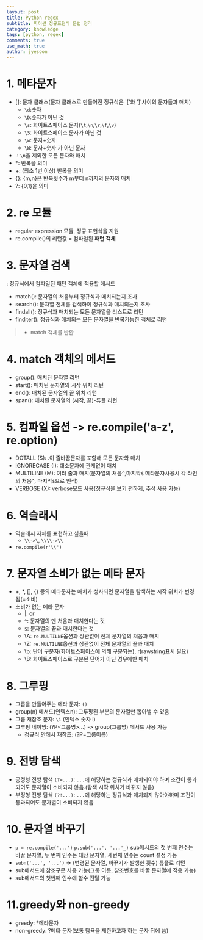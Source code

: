 ```yaml
---
layout: post
title: Python regex
subtitle: 파이썬 정규표현식 문법 정리
category: knowledge
tags: [python, regex]
comments: true
use_math: true
author: jyesoon
---
```

# 1. 메타문자  

- []: 문자 클래스(문자 클래스로 만들어진 정규식은 '['와 ']'사이의 문자들과 매치)
  - `\d`:숫자
  - `\D`:숫자가 아닌 것
  - `\s`: 화이트스페이스 문자(`\t`,`\n`,`\r`,`\f`,`\v`)
  - `\S`: 화이트스페이스 문자가 아닌 것
  - `\w`: 문자+숫자
  - `\W`: 문자+숫자 가 아닌 문자
- .: `\n`을 제외한 모든 문자와 매치
- *: 반복을 의미
- +: (최소 1번 이상) 반복을 의미
- {}: {m,n}은 반복횟수가 m부터 n까지의 문자와 매치
- ?: {0,1}을 의미

# 2. re 모듈  

- regular expression 모듈, 정규 표현식을 지원
- re.compile()의 리턴값 = 컴파일된 **패턴 객체** 

# 3. 문자열 검색  

: 정규식에서 컴파일된 패턴 객체에 적용할 메서드
- match(): 문자열의 처음부터 정규식과 매치되는지 조사
- search(): 문자열 전체를 검색하여 정규식과 매치되는지 조사
- findall(): 정규식과 매치되는 모든 문자열을 리스트로 리턴
- finditer(): 정규식과 매치되는 모든 문자열을 반복가능한 객체로 리턴
> - match 객체를 반환

# 4. match 객체의 메서드  

- group(): 매치된 문자열 리턴
- start(): 매치된 문자열의 시작 위치 리턴
- end(): 매치된 문자열의 끝 위치 리턴
- span(): 매치된 문자열의 (시작, 끝)-튜플 리턴

# 5. 컴파일 옵션 -> re.compile('a-z', re.option)  

- DOTALL (S): .이 줄바꿈문자를 포함해 모든 문자와 매치
- IGNORECASE (I): 대소문자에 관계없이 매치
- MULTILINE (M): 여러 줄과 매치(문자열의 처음`^`,마지막`$` 메타문자사용시 각 라인의 처음`^`, 마지막`$`으로 인식)
- VERBOSE (X): verbose모드 사용(정규식을 보기 편하게, 주석 사용 가능)

# 6. 역슬래시  

- 역슬래시 자체를 표현하고 싶을때
  - `\\->\`, `\\\\->\\`
 - `re.compile(r'\\')`

# 7. 문자열 소비가 없는 메타 문자  

- +, *, [], {} 등의 메타문자는 매치가 성사되면 문자열을 탐색하는 시작 위치가 변경됨(=소비)
- 소비가 없는 메타 문자
  - \|: or
  - ^: 문자열의 맨 처음과 매치한다는 것
  - `$`: 문자열의 끝과 매치한다는 것
  - \A: `re.MULTILNE`옵션과 상관없이 전체 문자열의 처음과 매치
  - \Z: `re.MULTILNE`옵션과 상관없이 전체 문자열의 끝과 매치
  - \b: 단어 구분자(화이트스페이스에 의해 구분되는), r(rawstring표시 필요)
  - \B: 화이트스페이스로 구분된 단어가 아닌 경우에만 매치
  
# 8. 그루핑  

- 그룹을 만들어주는 메타 문자: `()`
- group(n) 메서드(인덱스n): 그루핑된 부분의 문자열만 뽑아낼 수 있음
- 그룹 재참조 문자: `\i` (인덱스 숫자 i)
- 그루핑 네이밍: (?P<그룹명>...) -> group(그룹명) 메서드 사용 가능
  - 정규식 안에서 재참조: (?P=그룹이름)
  
# 9. 전방 탐색  

- 긍정형 전방 탐색 `(?=...)`: `...`에 해당하는 정규식과 매치되어야 하며 조건이 통과되어도 문자열이 소비되지 않음.(탐색 시작 위치가 바뀌지 않음)
- 부정형 전방 탐색 `(?!...)`: `...`에 해당하는 정규식과 매치되지 않아야하며 조건이 통과되어도 문자열이 소비되지 않음

# 10. 문자열 바꾸기  

- `p = re.compile('...')`
`p.sub('...', '...'_)` sub메서드의 첫 번째 인수는 바꿀 문자열, 두 번째 인수는 대상 문자열, 세번째 인수는 count 설정 가능
- `subn('...', '...')` -> (변경된 문자열, 바꾸기가 발생한 횟수) 튜플로 리턴
- sub메서드에 참조구문 사용 가능(그룹 이름, 참조번호를 바꿀 문자열에 적용 가능)
- sub메서드의 첫번째 인수에 함수 전달 가능

# 11.greedy와 non-greedy  

- greedy: \*메타문자
- non-greedy: ?메타 문자(보통 탐욕을 제한하고자 하는 문자 뒤에 씀)